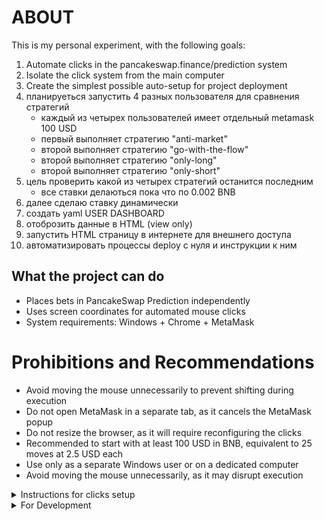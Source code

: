 # ABOUT

This is my personal experiment, with the following goals:

1. Automate clicks in the pancakeswap.finance/prediction system
2. Isolate the click system from the main computer
3. Create the simplest possible auto-setup for project deployment
4. планируеться запустить 4 разных пользователя для сравнения стратегий
    - каждый из четырех пользователей имеет отдельный metamask 100 USD
    - первый выполняет стратегию "anti-market"
    - второй выполняет стратегию "go-with-the-flow"
    - второй выполняет стратегию "only-long"
    - второй выполняет стратегию "only-short"
5. цель проверить какой из четырех стратегий останится последним
    - все ставки делаються пока что по 0.002 BNB
6. далее сделаю ставку динамически
7. создать yaml USER DASHBOARD
8. отоброзить данные в HTML (view only)
9. запустить HTML страницу в интернете для внешнего доступа
10. автоматизировать процессы deploy с нуля и инструкции к ним

## What the project can do

- Places bets in PancakeSwap Prediction independently
- Uses screen coordinates for automated mouse clicks
- System requirements: Windows + Chrome + MetaMask


# Prohibitions and Recommendations

- Avoid moving the mouse unnecessarily to prevent shifting during execution
- Do not open MetaMask in a separate tab, as it cancels the MetaMask popup
- Do not resize the browser, as it will require reconfiguring the clicks
- Recommended to start with at least 100 USD in BNB, equivalent to 25 moves at 2.5 USD each
- Use only as a separate Windows user or on a dedicated computer
- Avoid moving the mouse unnecessarily, as it may disrupt execution

<!-- ---------------------- -->

<details>

  <summary>Instructions for clicks setup</summary>

<details>

<summary>CLICK_CANDLE_COLOR</summary>

![alt text](CORE/SETUP/instructions_images/CLICK_CANDLE_COLOR.png)

</details>

</details>

<!-- ---------------------- -->

<details>

  <summary>For Development</summary>

### VERSION

- v.0.0.1 Automatically creates an order
- v.0.0.2 Automatically collects winnings
- v.1.0.0 Started an A_AUTORUN flow for auto-login after PC restart
- v.1.0.1 созданы примеры настройки с изоброжением
- v.1.0.2 осуществлены 4 стратегии
- v.1.0.3 начато осуществление C_SETUP
- v.1.0.4 созданы все шаги в C_SETUP
- v.1.0.5 создаты новые папки для C_SETUP надо их все подключить
- v.1.0.6 создать 5 акаунтов metamask, 1 master, 4 test
- v.1.0.7 создан переход по экранам  

### IN FUTURE

- Plan to test functionality Including PC restart on a separate Windows user
- Plan to create a user-friendly click setup tool with hints

# INSTALL

1. Create new "Windows Profile/User" and enter inside
2. Turn off "Windows Notification" inside windows settings
3. Open chrome and add "metamask extention" 
2. create new metamask wallet and turn on BSC network
3. 
4. 

```
pip install -r requirements.txt
```

# RUN

```
python run.py
```

# DOWNLOAD UPDATED FROM REMOTE REPO

```
git pull
```

# UPDATE REMOTE REPO

```
git add .
git commit -m "v.1.0.7 создан переход по экранам "
git push

```

✅ ☑️ ✔️ ✳️ ❌ ❎ ✖️ 🔁 🔂 🔄
🚀 ⚙️ 💻 🔥 🧪 🐞 📝 🛠️ 🔄 🕒
📈 📉 🗂️ 📦 🎯 📚 🧰 🏁 🔔 💡
🛑 🔍 🏗️ 🧩 🧭 🛡️ 🍀 🌐 📢 🧯
🛫 🎉 🧿 🖥️ 💾 🧬 🧑‍💻 🧑‍🔬 📊 📋
📌 📎 🖱️ 🖨️ 🗃️ 📂 🗒️ 🛒 🧹 🖊️
🗑️ 🕹️ 🧲 🧱 🏷️ 🏆 🥇 📜 📅 🗓️ 🔗
🔒 🔓 🗝️ 🧊 🧞 🧺 🧳 📡 🏢 🏭
🏠 🏘️ 🏚️ 🌟 🎨 🧡 💙 💚 💛 💜
🩵 🩷 🔋 🧨 🧤 🧦 🧥 🧢 🧴 🧵
🧶 🛎️ 🛏️ 🛋️ 🚪 🚧 🚦 🚥 🚨 🚒
🚑 🚓 🗄️ 🗳️ 📫 📪 📬 📭 📮 📨
📩 📤 📥 📧 🔬 🔭 🕵️‍♂️ 🕵️‍♀️ 🧑‍🏫
🧑‍🔧 🧑‍🔩 🧑‍🎨 🧑‍🚀 🧑‍✈️ 🧑‍🚒 🧑‍⚕️ 🧑‍🎤 🔨 🔧
🔩 🗜️ 🖲️ 💾 💿 📀 📼 🧫 ⚡ 🌀
🌪️ 🛸 🎲 🎮 🐛 🐜 🦠 ⏫ ⏬ ⏩
⏪ ⏭️ ⏮️ 🆗 🆕 🆙
🪙 🪙 💰 💴 💵 💶 💷 💸 💳 🏦

</details>





